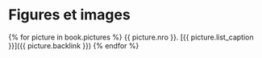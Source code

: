 # Figures et images

{% for picture in book.pictures %}
  {{ picture.nro }}. [{{ picture.list_caption }}]({{ picture.backlink }})
{% endfor %}
  
  
  